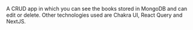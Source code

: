 A  CRUD app in which you can see the books stored in MongoDB and can edit or delete.
Other technologies used are Chakra UI, React Query and NextJS.
